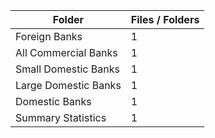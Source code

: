 | Folder               |   Files / Folders |
|----------------------|-------------------|
| Foreign Banks        |                 1 |
| All Commercial Banks |                 1 |
| Small Domestic Banks |                 1 |
| Large Domestic Banks |                 1 |
| Domestic Banks       |                 1 |
| Summary Statistics   |                 1 |